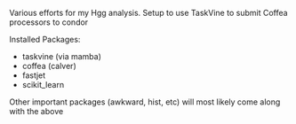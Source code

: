 Various efforts for my Hgg analysis. Setup to use TaskVine to submit Coffea processors to condor

Installed Packages:

   * taskvine (via mamba)
   * coffea (calver)
   * fastjet
   * scikit_learn

Other important packages (awkward, hist, etc) will most likely come along with the above

